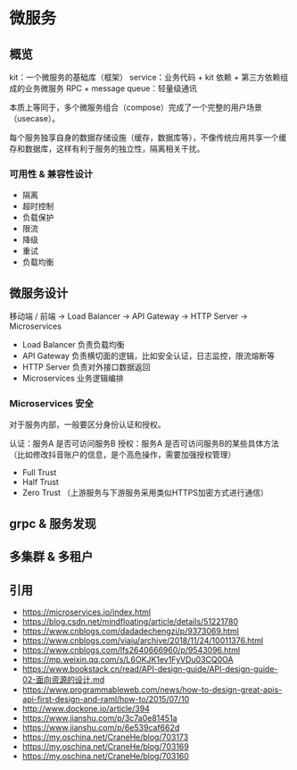 # 微服务

## 概览



kit：一个微服务的基础库（框架）
service：业务代码 + kit 依赖 + 第三方依赖组成的业务微服务
RPC + message queue：轻量级通讯

本质上等同于，多个微服务组合（compose）完成了一个完整的用户场景（usecase）。

每个服务独享自身的数据存储设施（缓存，数据库等），不像传统应用共享一个缓存和数据库，这样有利于服务的独立性，隔离相关干扰。

### 可用性 & 兼容性设计

- 隔离
- 超时控制
- 负载保护 
- 限流
- 降级
- 重试
- 负载均衡



## 微服务设计

移动端 / 前端 -> Load Balancer -> API Gateway -> HTTP Server -> Microservices

- Load Balancer 负责负载均衡
- API Gateway 负责横切面的逻辑，比如安全认证，日志监控，限流熔断等
- HTTP Server 负责对外接口数据返回
- Microservices 业务逻辑编排

### Microservices 安全

对于服务内部，一般要区分身份认证和授权。

认证：服务A 是否可访问服务B
授权：服务A 是否可访问服务B的某些具体方法（比如修改抖音账户的信息，是个高危操作，需要加强授权管理）


- Full Trust
- Half Trust
- Zero Trust （上游服务与下游服务采用类似HTTPS加密方式进行通信）

## grpc & 服务发现

## 多集群 & 多租户


## 引用

- https://microservices.io/index.html
- https://blog.csdn.net/mindfloating/article/details/51221780
- https://www.cnblogs.com/dadadechengzi/p/9373069.html
- https://www.cnblogs.com/viaiu/archive/2018/11/24/10011376.html
- https://www.cnblogs.com/lfs2640666960/p/9543096.html
- https://mp.weixin.qq.com/s/L6OKJK1ev1FyVDu03CQ0OA
- https://www.bookstack.cn/read/API-design-guide/API-design-guide-02-面向资源的设计.md
- https://www.programmableweb.com/news/how-to-design-great-apis-api-first-design-and-raml/how-to/2015/07/10
- http://www.dockone.io/article/394
- https://www.jianshu.com/p/3c7a0e81451a
- https://www.jianshu.com/p/6e539caf662d
- https://my.oschina.net/CraneHe/blog/703173
- https://my.oschina.net/CraneHe/blog/703169
- https://my.oschina.net/CraneHe/blog/703160


